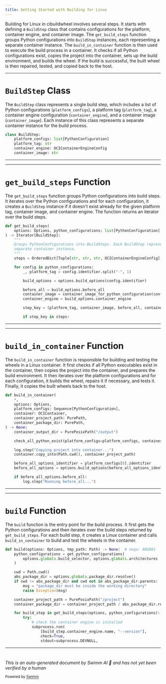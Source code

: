 ```yaml
---
title: Getting Started with Building for Linux
---
```

Building for Linux in cibuildwheel involves several steps. It starts with defining a <SwmToken path="/cibuildwheel/linux.py" pos="47:2:2" line-data="class BuildStep:">`BuildStep`</SwmToken> class that contains configurations for the platform, container engine, and container image. The <SwmToken path="/cibuildwheel/linux.py" pos="92:2:2" line-data="def get_build_steps(">`get_build_steps`</SwmToken> function groups Python configurations into <SwmToken path="/cibuildwheel/linux.py" pos="94:6:6" line-data=") -&gt; Iterator[BuildStep]:">`BuildStep`</SwmToken> instances, each representing a separate container instance. The <SwmToken path="/cibuildwheel/linux.py" pos="154:2:2" line-data="def build_in_container(">`build_in_container`</SwmToken> function is then used to execute the build process in a container. It checks if all Python configurations exist, copies the project into the container, sets up the build environment, and builds the wheel. If the build is successful, the built wheel is then repaired, tested, and copied back to the host.

<SwmSnippet path="/cibuildwheel/linux.py" line="47">

---

# <SwmToken path="/cibuildwheel/linux.py" pos="47:2:2" line-data="class BuildStep:">`BuildStep`</SwmToken> Class

The <SwmToken path="/cibuildwheel/linux.py" pos="47:2:2" line-data="class BuildStep:">`BuildStep`</SwmToken> class represents a single build step, which includes a list of Python configurations (<SwmToken path="/cibuildwheel/linux.py" pos="48:1:1" line-data="    platform_configs: list[PythonConfiguration]">`platform_configs`</SwmToken>), a platform tag (<SwmToken path="/cibuildwheel/linux.py" pos="49:1:1" line-data="    platform_tag: str">`platform_tag`</SwmToken>), a container engine configuration (<SwmToken path="/cibuildwheel/linux.py" pos="50:1:1" line-data="    container_engine: OCIContainerEngineConfig">`container_engine`</SwmToken>), and a container image (<SwmToken path="/cibuildwheel/linux.py" pos="51:1:1" line-data="    container_image: str">`container_image`</SwmToken>). Each instance of this class represents a separate container instance for the build process.

```python
class BuildStep:
    platform_configs: list[PythonConfiguration]
    platform_tag: str
    container_engine: OCIContainerEngineConfig
    container_image: str
```

---

</SwmSnippet>

<SwmSnippet path="/cibuildwheel/linux.py" line="92">

---

# <SwmToken path="/cibuildwheel/linux.py" pos="92:2:2" line-data="def get_build_steps(">`get_build_steps`</SwmToken> Function

The <SwmToken path="/cibuildwheel/linux.py" pos="92:2:2" line-data="def get_build_steps(">`get_build_steps`</SwmToken> function groups Python configurations into build steps. It iterates over the Python configurations and for each configuration, it creates a <SwmToken path="/cibuildwheel/linux.py" pos="94:6:6" line-data=") -&gt; Iterator[BuildStep]:">`BuildStep`</SwmToken> instance if it doesn't exist already for the given platform tag, container image, and container engine. The function returns an iterator over the build steps.

```python
def get_build_steps(
    options: Options, python_configurations: list[PythonConfiguration]
) -> Iterator[BuildStep]:
    """
    Groups PythonConfigurations into BuildSteps. Each BuildStep represents a
    separate container instance.
    """
    steps = OrderedDict[Tuple[str, str, str, OCIContainerEngineConfig], BuildStep]()

    for config in python_configurations:
        _, platform_tag = config.identifier.split("-", 1)

        build_options = options.build_options(config.identifier)

        before_all = build_options.before_all
        container_image = container_image_for_python_configuration(config, build_options)
        container_engine = build_options.container_engine

        step_key = (platform_tag, container_image, before_all, container_engine)

        if step_key in steps:
```

---

</SwmSnippet>

<SwmSnippet path="/cibuildwheel/linux.py" line="154">

---

# <SwmToken path="/cibuildwheel/linux.py" pos="154:2:2" line-data="def build_in_container(">`build_in_container`</SwmToken> Function

The <SwmToken path="/cibuildwheel/linux.py" pos="154:2:2" line-data="def build_in_container(">`build_in_container`</SwmToken> function is responsible for building and testing the wheels in a Linux container. It first checks if all Python executables exist in the container, then copies the project into the container, and prepares the build environment. It then iterates over the platform configurations and for each configuration, it builds the wheel, repairs it if necessary, and tests it. Finally, it copies the built wheels back to the host.

```python
def build_in_container(
    *,
    options: Options,
    platform_configs: Sequence[PythonConfiguration],
    container: OCIContainer,
    container_project_path: PurePath,
    container_package_dir: PurePath,
) -> None:
    container_output_dir = PurePosixPath("/output")

    check_all_python_exist(platform_configs=platform_configs, container=container)

    log.step("Copying project into container...")
    container.copy_into(Path.cwd(), container_project_path)

    before_all_options_identifier = platform_configs[0].identifier
    before_all_options = options.build_options(before_all_options_identifier)

    if before_all_options.before_all:
        log.step("Running before_all...")

```

---

</SwmSnippet>

<SwmSnippet path="/cibuildwheel/linux.py" line="415">

---

# <SwmToken path="/cibuildwheel/linux.py" pos="415:2:2" line-data="def build(options: Options, tmp_path: Path) -&gt; None:  # noqa: ARG001">`build`</SwmToken> Function

The <SwmToken path="/cibuildwheel/linux.py" pos="415:2:2" line-data="def build(options: Options, tmp_path: Path) -&gt; None:  # noqa: ARG001">`build`</SwmToken> function is the entry point for the build process. It first gets the Python configurations and then iterates over the build steps returned by <SwmToken path="/cibuildwheel/linux.py" pos="92:2:2" line-data="def get_build_steps(">`get_build_steps`</SwmToken>. For each build step, it creates a Linux container and calls <SwmToken path="/cibuildwheel/linux.py" pos="462:1:1" line-data="                build_in_container(">`build_in_container`</SwmToken> to build and test the wheels in the container.

```python
def build(options: Options, tmp_path: Path) -> None:  # noqa: ARG001
    python_configurations = get_python_configurations(
        options.globals.build_selector, options.globals.architectures
    )

    cwd = Path.cwd()
    abs_package_dir = options.globals.package_dir.resolve()
    if cwd != abs_package_dir and cwd not in abs_package_dir.parents:
        msg = "package_dir must be inside the working directory"
        raise Exception(msg)

    container_project_path = PurePosixPath("/project")
    container_package_dir = container_project_path / abs_package_dir.relative_to(cwd)

    for build_step in get_build_steps(options, python_configurations):
        try:
            # check the container engine is installed
            subprocess.run(
                [build_step.container_engine.name, "--version"],
                check=True,
                stdout=subprocess.DEVNULL,
```

---

</SwmSnippet>

# 

*This is an auto-generated document by Swimm AI 🌊 and has not yet been verified by a human*

<SwmMeta version="3.0.0" repo-id="Z2l0aHViJTNBJTNBY2lidWlsZHdoZWVsJTNBJTNBZ2lsYWRuYXZvdA==" repo-name="cibuildwheel"><sup>Powered by [Swimm](https://app.swimm.io/)</sup></SwmMeta>
